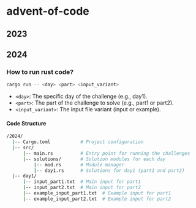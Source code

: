 # advent-of-code

## 2023

## 2024

### How to run rust code?

```bash
cargo run -- <day> <part> <input_variant>
```

- `<day>`: The specific day of the challenge (e.g., day1).
- `<part>`: The part of the challenge to solve (e.g., part1 or part2).
- `<input_variant>`: The input file variant (input or example).

#### Code Structure

```bash
/2024/
  |-- Cargo.toml           # Project configuration
  |-- src/
      |-- main.rs          # Entry point for running the challenges
      |-- solutions/       # Solution modules for each day
          |-- mod.rs       # Module manager
          |-- day1.rs      # Solutions for day1 (part1 and part2)
  |-- day1/
      |-- input_part1.txt  # Main input for part1
      |-- input_part2.txt  # Main input for part2
      |-- example_input_part1.txt  # Example input for part1
      |-- example_input_part2.txt  # Example input for part2
```
